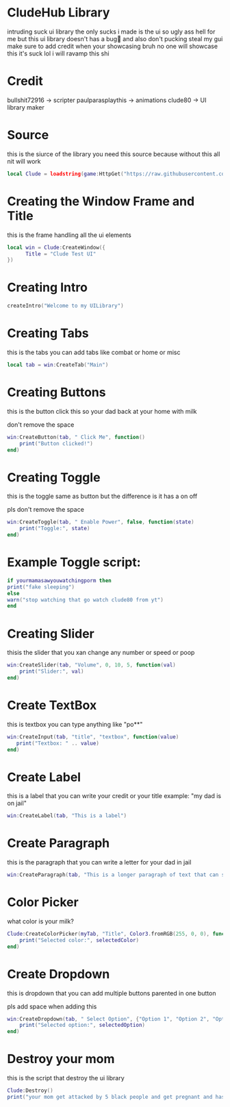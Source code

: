 # CludeHub Library
intruding suck ui library the only sucks i made is the ui so ugly ass hell for me but this ui library doesn't has a bug🐞 and also don't pucking steal my gui make sure to add credit when your showcasing bruh no one will showcase this it's suck lol i will ravamp this shi

# Credit
bullshit72916 -> scripter
paulparasplaythis -> animations
clude80 -> UI library maker

# Source
this is the siurce of the library you need this source because without this all nit will work
```lua
local Clude = loadstring(game:HttpGet("https://raw.githubusercontent.com/CludeHub/SourceCludeLib/refs/heads/main/SourceLib.lua"))()
```
# Creating the Window Frame and Title
this is the frame handling all the ui elements
```lua
local win = Clude:CreateWindow({
      Title = "Clude Test UI"
})
```

# Creating Intro
```lua
createIntro("Welcome to my UILibrary")
```
# Creating Tabs
this is the tabs you can add tabs like combat or home or misc
```lua
local tab = win:CreateTab("Main")
```
# Creating Buttons
this is the button click this so your dad back at your home with milk

don't remove the space
```lua
win:CreateButton(tab, " Click Me", function()
    print("Button clicked!")
end)
```
# Creating Toggle
this is the toggle same as button but the difference is it has a on off

pls don't remove the space 
```lua
win:CreateToggle(tab, " Enable Power", false, function(state)
    print("Toggle:", state)
end)
```

# Example Toggle script:
```lua
if yourmamasawyouwatchingporm then
print("fake sleeping")
else
warn("stop watching that go watch clude80 from yt")
end
```

# Creating Slider
thisis the slider that you xan change any number or speed or poop
```lua
win:CreateSlider(tab, "Volume", 0, 10, 5, function(val)
    print("Slider:", val)
end)
```
# Create TextBox
this is textbox you can type anything like "po**"
```lua
win:CreateInput(tab, "title", "textbox", function(value)
   print("Textbox: " .. value)
end)
```
# Create Label
this is a label that you can write your credit or your title example: "my dad is on jail"
```lua
win:CreateLabel(tab, "This is a label")
```
# Create Paragraph
this is the paragraph that you can write a letter for your dad in jail
```lua
win:CreateParagraph(tab, "This is a longer paragraph of text that can span multiple lines.")
```

# Color Picker
what color is your milk?
```lua
Clude:CreateColorPicker(myTab, "Title", Color3.fromRGB(255, 0, 0), function(selectedColor)
    print("Selected color:", selectedColor)
end)
```
# Create Dropdown 
this is dropdown that you can add multiple buttons parented in one button

pls add space when adding this
```lua
win:CreateDropdown(tab, " Select Option", {"Option 1", "Option 2", "Option 3"}, function(selectedOption)
    print("Selected option:", selectedOption)
end)
```

# Destroy your mom
this is the script that destroy the ui library
```lua
Clude:Destroy()
print("your mom get attacked by 5 black people and get pregnant and has 20 baby in stomach")
```
